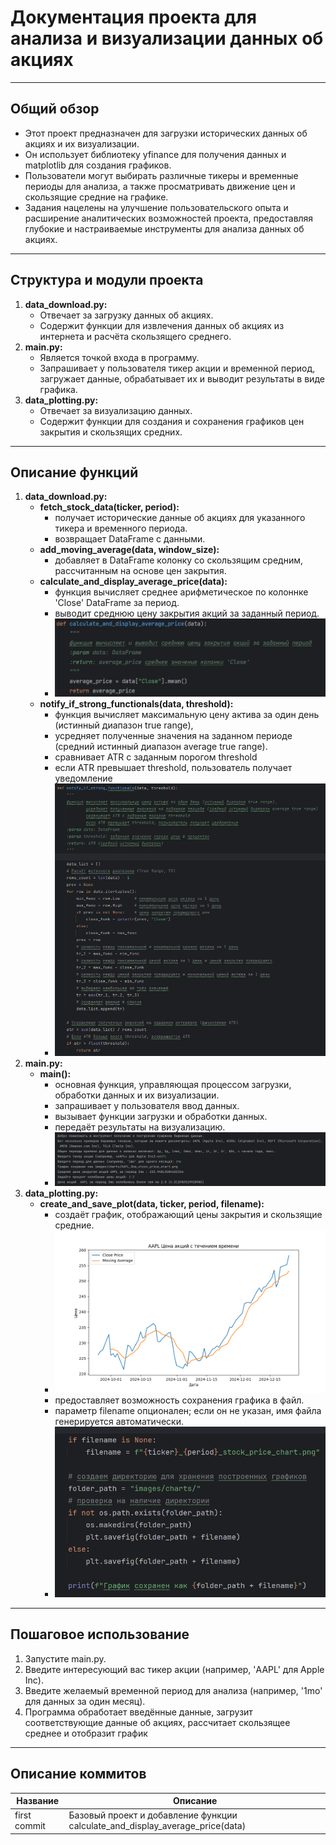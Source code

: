 # Документация проекта для анализа и визуализации данных об акциях
***
## Общий обзор
* Этот проект предназначен для загрузки исторических данных об акциях и их визуализации.
* Он использует библиотеку yfinance для получения данных и matplotlib для создания графиков.
* Пользователи могут выбирать различные тикеры и временные периоды для анализа, а также просматривать движение цен и скользящие средние на графике.
* Задания нацелены на улучшение пользовательского опыта и расширение аналитических возможностей проекта, предоставляя глубокие и настраиваемые инструменты для анализа данных об акциях.
***
## Структура и модули проекта
1. **data_download.py:**
    - Отвечает за загрузку данных об акциях.
    - Содержит функции для извлечения данных об акциях из интернета и расчёта скользящего среднего.
2. **main.py:**
    - Является точкой входа в программу.
    - Запрашивает у пользователя тикер акции и временной период, загружает данные, обрабатывает их и выводит результаты в виде графика.
3. **data_plotting.py:**
    - Отвечает за визуализацию данных.
    - Содержит функции для создания и сохранения графиков цен закрытия и скользящих средних.
***
## Описание функций
1. **data_download.py:**
    - **fetch_stock_data(ticker, period):**
        - получает исторические данные об акциях для указанного тикера и временного периода.
        - возвращает DataFrame с данными.
    - **add_moving_average(data, window_size):**
        - добавляет в DataFrame колонку со скользящим средним, рассчитанным на основе цен закрытия.
    - **calculate_and_display_average_price(data):**
        - функция вычисляет среднее арифметическое по колоннке 'Close' DataFrame за период.
        - выводит среднюю цену закрытия акций за заданный период.
        - ![скриншот](images/screenshot/calculate_and_display_average_price.png)
    - **notify_if_strong_functionals(data, threshold):**
        - функция вычисляет максимальную цену актива за один день (истинный диапазон true range),
        - усредняет полученные значения на заданном периоде (средний истинный диапазон average true range).
        - сравнивает ATR с заданным порогом threshold
        - если ATR превышает threshold, пользователь получает уведомление
        - ![скриншот](images/screenshot/notify_if_strong_functionals.png)
2. **main.py:**
    - **main():**
        - основная функция, управляющая процессом загрузки, обработки данных и их визуализации.
        - запрашивает у пользователя ввод данных.
        - вызывает функции загрузки и обработки данных.
        - передаёт результаты на визуализацию.
        - ![скриншот](images/screenshot/task_1_1_2.png)
3. **data_plotting.py:**
    - **create_and_save_plot(data, ticker, period, filename):**
        - создаёт график, отображающий цены закрытия и скользящие средние.
        - ![график](images/charts/AAPL_3mo_stock_price_chart.png)
        - предоставляет возможность сохранения графика в файл.
        - параметр filename опционален; если он не указан, имя файла генерируется автоматически.
        - ![скриншот](images/screenshot/folder_path.png)
***
## Пошаговое использование
1. Запустите main.py.
2. Введите интересующий вас тикер акции (например, 'AAPL' для Apple Inc).
3. Введите желаемый временной период для анализа (например, '1mo' для данных за один месяц).
4. Программа обработает введённые данные, загрузит соответствующие данные об акциях, рассчитает скользящее среднее и отобразит график
***
<!--описание коммитов-->
## Описание коммитов
| Название | Описание                                                        |
|-------------|-------------------------------------------------------------------------------|
| first commit| Базовый проект и добавление функции calculate_and_display_average_price(data) |
